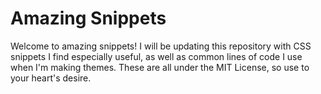 # Amazing Snippets
Welcome to amazing snippets! I will be updating this repository with CSS snippets I find especially useful, as well as common lines of code I use when I'm making themes. These are all under the MIT License, so use to your heart's desire.
